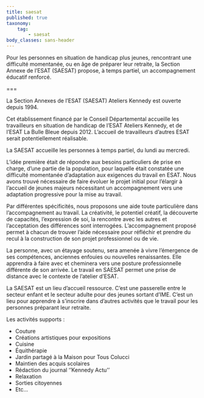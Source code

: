 ```yaml
---
title: saesat
published: true
taxonomy:
    tag:
        - saesat
body_classes: sans-header
---
```


Pour les personnes en situation de handicap plus jeunes, rencontrant une difficulté momentanée, ou en âge de préparer leur retraite, la Section Annexe de l’ESAT (SAESAT) propose, à temps partiel, un accompagnement éducatif renforcé.

===

La Section Annexes de l’ESAT (SAESAT) Ateliers Kennedy est ouverte depuis 1994. 

Cet établissement financé par le Conseil Départemental accueille les travailleurs en situation de handicap de l’ESAT Ateliers Kennedy, et de l’ESAT La Bulle Bleue depuis 2012. L’accueil de travailleurs d’autres ESAT serait potentiellement réalisable.

La SAESAT accueille les personnes à temps partiel, du lundi au mercredi.

L’idée première était de répondre aux besoins particuliers de prise en charge, d’une partie de la population, pour laquelle était constatée une difficulté momentanée d’adaptation aux exigences du travail en ESAT. Nous avons trouvé nécessaire de faire évoluer le projet initial pour l’élargir à l’accueil de jeunes majeurs nécessitant un accompagnement vers une adaptation progressive pour la mise au travail.

Par différentes spécificités, nous proposons une aide toute particulière dans l’accompagnement au travail. La créativité, le potentiel créatif, la découverte de capacités, l’expression de soi, la rencontre avec les autres et l’acceptation des différences sont interrogées. L’accompagnement proposé permet à chacun de trouver l’aide nécessaire pour réfléchir et prendre du recul à la construction de son projet professionnel ou de vie. 

La personne, avec un étayage soutenu, sera amenée à vivre l’émergence de ses compétences, anciennes enfouies ou nouvelles renaissantes. Elle apprendra à faire avec et cheminera vers une posture professionnelle différente de son arrivée. Le travail en SAESAT permet une prise de distance avec le contexte de l’atelier d’ESAT.

La SAESAT est un lieu d’accueil ressource. C’est une passerelle entre le secteur enfant et le secteur adulte pour des jeunes sortant d’IME. C’est un lieu pour apprendre à s’inscrire dans d’autres activités que le travail pour les personnes préparant leur retraite.

Les activités supports :

* Couture
* Créations artistiques pour expositions
* Cuisine
* Équithérapie
* Jardin partagé à la Maison pour Tous Colucci
* Maintien des acquis scolaires
* Rédaction du journal ‘’Kennedy Actu’’
* Relaxation
* Sorties citoyennes
* Etc…
